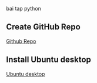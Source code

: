 bai tap python
## Create GitHub Repo
[Github Repo]()
## Install Ubuntu desktop
[Ubuntu desktop](https://ubuntu.com/download/desktop)
